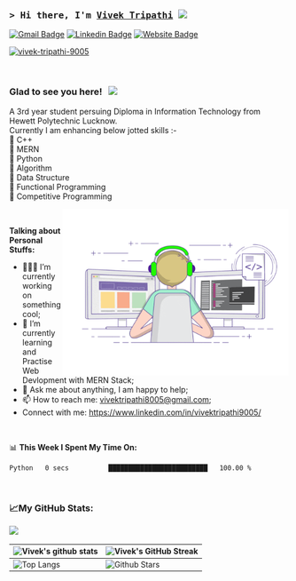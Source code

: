### <samp>&gt; Hi there, I'm <a href="https://vivek-tripathi-9005.github.io/home/" target="_blank">Vivek Tripathi</a> <img src="https://media.giphy.com/media/hvRJCLFzcasrR4ia7z/giphy.gif" width="25"> </samp>
[![Gmail Badge](https://img.shields.io/badge/Gmail-D14836?style=for-the-badge&logo=gmail&logoColor=white)](mailto:vivektripathi8005@gmail.com)
[![Linkedin Badge](https://img.shields.io/badge/LinkedIn-0077B5?style=for-the-badge&logo=linkedin&logoColor=white)](https://www.linkedin.com/in/wampire-vivek-stylish/)
[![Website Badge](https://img.shields.io/badge/Website-3b5998?style=for-the-badge&logo=google-chrome&logoColor=white)](https://vivek-tripathi-9005.github.io/home/)
<p align="left"> <a href="https://github.com/ryo-ma/github-profile-trophy"><img src="https://github-profile-trophy.vercel.app/?username=vivek-tripathi-9005" alt="vivek-tripathi-9005" /></a> </p>

<br />

### Glad to see you here! &nbsp; ![](https://visitor-badge.glitch.me/badge?page_id=vivek-tripathi-9005)
A 3rd year student persuing Diploma in Information Technology from Hewett Polytechnic Lucknow.<br />
Currently I am enhancing below jotted skills :- <br />
🌟 C++ <br />
🌟 MERN <br />
🌟 Python <br />
🌟 Algorithm <br />
🌟 Data Structure <br />
🌟 Functional Programming <br />
🌟 Competitive Programming <br />

<img align="right" alt="GIF" src="https://github.com/vivek-tripathi-9005/vivek-tripathi-9005/blob/main/assets/coding.gif?raw=true" width="408" height="300" />
 
 <br />
 
**Talking about Personal Stuffs:**

- 👨🏻‍💻 I’m currently working on something cool;
- 🚀 I’m currently learning and Practise Web Devlopment with MERN Stack;
- 💬 Ask me about anything, I am happy to help;
- 📫 How to reach me: vivektripathi8005@gmail.com;
- Connect with me: https://www.linkedin.com/in/vivektripathi9005/

</br>


📊 **This Week I Spent My Time On:**
<!--START_SECTION:waka-->

```text
Python   0 secs          █████████████████████████   100.00 %
```

<!--END_SECTION:waka-->

<br />

### 📈**My GitHub Stats:**

<p>
  <img height="auto" src="https://activity-graph.herokuapp.com/graph?username=vivek-tripathi-9005&theme=react-dark" />
</p>

| ![Vivek's github stats](https://github-readme-stats.vercel.app/api?username=vivek-tripathi-9005&show_icons=true&theme=tokyonight) | ![Vivek's GitHub Streak](https://github-readme-streak-stats.herokuapp.com/?user=vivek-tripathi-9005&theme=tokyonight) |
| --- | --- |
| ![Top Langs](https://github-readme-stats.vercel.app/api/top-langs/?username=vivek-tripathi-9005&theme=tokyonight) | ![Github Stars](https://github-readme-stats.vercel.app/api?username=vivek-tripathi-9005&show_icons=true&locale=en&count_private=true&hide_rank=true&custom_title=My%20GitHub%20Stats&disable_animations=true&theme=tokyonight) |
